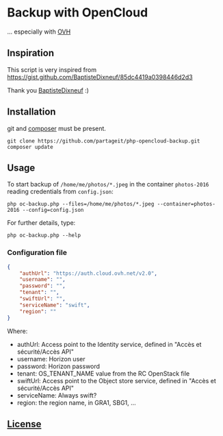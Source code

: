 # Backup with OpenCloud

... especially with [OVH](http://www.ovh.com)

## Inspiration

This script is very inspired from https://gist.github.com/BaptisteDixneuf/85dc4419a0398446d2d3

Thank you [BaptisteDixneuf](http://baptistedixneuf.fr/) :)

## Installation

git and [composer](https://getcomposer.org/) must be present.

    git clone https://github.com/partageit/php-opencloud-backup.git
    composer update

## Usage

To start backup of `/home/me/photos/*.jpeg` in the container `photos-2016` reading credentials from `config.json`:

    php oc-backup.php --files=/home/me/photos/*.jpeg --container=photos-2016 --config=config.json

For further details, type:

    php oc-backup.php --help

### Configuration file

```json
{
	"authUrl": "https://auth.cloud.ovh.net/v2.0",
	"username": "",
	"password": "",
	"tenant": "",
	"swiftUrl": "",
	"serviceName": "swift",
	"region": ""
}
```

Where: 

- authUrl: Access point to the Identity service, defined in "Accès et sécurité/Accès API"
- username: Horizon user
- password: Horizon password
- tenant: OS_TENANT_NAME value from the RC OpenStack file
- swiftUrl: Access point to the Object store service, defined in "Accès et sécurité/Accès API"
- serviceName: Always swift?
- region: the region name, in GRA1, SBG1, ...

## [License](LICENSE)
